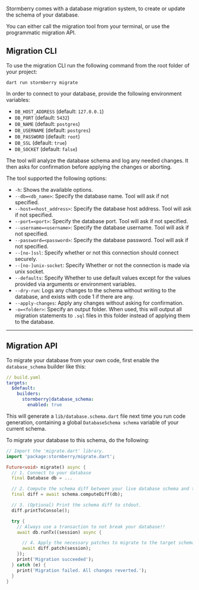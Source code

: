 Stormberry comes with a database migration system, to create or update the schema of your database.

You can either call the migration tool from your terminal, or use the programmatic migration API.

## Migration CLI

To use the migration CLI run the following command from the root folder of your project:

```
dart run stormberry migrate
```

In order to connect to your database, provide the following environment variables:

- `DB_HOST_ADDRESS` (default: `127.0.0.1`)
- `DB_PORT` (default: `5432`)
- `DB_NAME` (default: `postgres`)
- `DB_USERNAME` (default: `postgres`)
- `DB_PASSWORD` (default: `root`)
- `DB_SSL` (default: `true`)
- `DB_SOCKET` (default: `false`)

The tool will analyze the database schema and log any needed changes. It then asks for
confirmation before applying the changes or aborting.

The tool supported the following options:

- `-h`: Shows the available options.
- `--db=<db_name>`: Specify the database name. Tool will ask if not specified.
- `--host=<host_address>`: Specify the database host address. Tool will ask if not specified.
- `--port=<port>`: Specify the database port. Tool will ask if not specified.
- `--username=<username>`: Specify the database username. Tool will ask if not specified.
- `--password=<password>`: Specify the database password. Tool will ask if not specified.
- `--[no-]ssl`: Specify whether or not this connection should connect securely.
- `--[no-]unix-socket`: Specify Whether or not the connection is made via unix socket.
- `--defaults`: Specify Whether to use default values except for the values provided via arguments or environment variables.
- `--dry-run`: Logs any changes to the schema without writing to the database, and exists
  with code 1 if there are any.
- `--apply-changes`: Apply any changes without asking for confirmation.
- `-o=<folder>`: Specify an output folder. When used, this will output all migration statements to
  `.sql` files in this folder instead of applying them to the database.

---

## Migration API

To migrate your database from your own code, first enable the `database_schema` builder like this:

```yaml
// build.yaml
targets:
  $default:
    builders:
      stormberry|database_schema:
        enabled: true
```

This will generate a `lib/database.schema.dart` file next time you run code generation, containing a global `DatabaseSchema schema` variable of your current schema.

To migrate your database to this schema, do the following:

```dart
// Import the 'migrate.dart' library.
import 'package:stormberry/migrate.dart';

Future<void> migrate() async {
  // 1. Connect to your database
  final Database db = ...

  // 2. Compute the schema diff between your live database schema and the generated target `schema`.
  final diff = await schema.computeDiff(db);

  // 3. (Optional) Print the schema diff to stdout.
  diff.printToConsole();

  try {
    // Always use a transaction to not break your database!!
    await db.runTx((session) async {

      // 4. Apply the necessary patches to migrate to the target schema.
      await diff.patch(session);
    });
    print('Migration succeeded');
  } catch (e) {
    print('Migration failed. All changes reverted.');
  }
}
```
